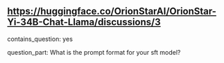 ## https://huggingface.co/OrionStarAI/OrionStar-Yi-34B-Chat-Llama/discussions/3

contains_question: yes

question_part: What is the prompt format for your sft model?